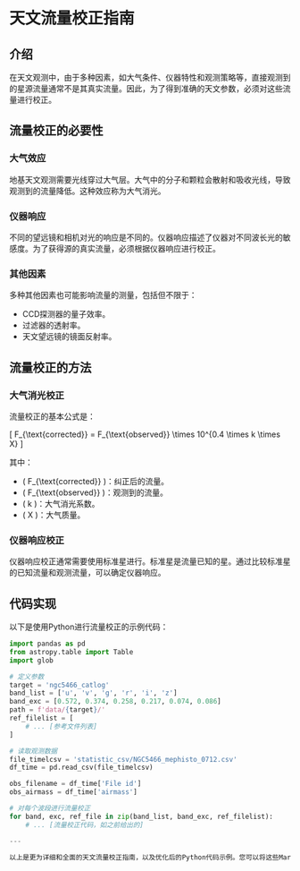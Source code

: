 # 天文流量校正指南

## 介绍

在天文观测中，由于多种因素，如大气条件、仪器特性和观测策略等，直接观测到的星源流量通常不是其真实流量。因此，为了得到准确的天文参数，必须对这些流量进行校正。

## 流量校正的必要性

### 大气效应

地基天文观测需要光线穿过大气层。大气中的分子和颗粒会散射和吸收光线，导致观测到的流量降低。这种效应称为大气消光。

### 仪器响应

不同的望远镜和相机对光的响应是不同的。仪器响应描述了仪器对不同波长光的敏感度。为了获得源的真实流量，必须根据仪器响应进行校正。

### 其他因素

多种其他因素也可能影响流量的测量，包括但不限于：

- CCD探测器的量子效率。
- 过滤器的透射率。
- 天文望远镜的镜面反射率。

## 流量校正的方法

### 大气消光校正

流量校正的基本公式是：

\[
F_{\text{corrected}} = F_{\text{observed}} \times 10^{0.4 \times k \times X}
\]

其中：

- \( F_{\text{corrected}} \)：纠正后的流量。
- \( F_{\text{observed}} \)：观测到的流量。
- \( k \)：大气消光系数。
- \( X \)：大气质量。

### 仪器响应校正

仪器响应校正通常需要使用标准星进行。标准星是流量已知的星。通过比较标准星的已知流量和观测流量，可以确定仪器响应。

## 代码实现

以下是使用Python进行流量校正的示例代码：

```python
import pandas as pd
from astropy.table import Table
import glob

# 定义参数
target = 'ngc5466_catlog'
band_list = ['u', 'v', 'g', 'r', 'i', 'z']
band_exc = [0.572, 0.374, 0.258, 0.217, 0.074, 0.086]
path = f'data/{target}/'
ref_filelist = [
    # ... [参考文件列表]
]

# 读取观测数据
file_timelcsv = 'statistic_csv/NGC5466_mephisto_0712.csv'
df_time = pd.read_csv(file_timelcsv)

obs_filename = df_time['File id']
obs_airmass = df_time['airmass']

# 对每个波段进行流量校正
for band, exc, ref_file in zip(band_list, band_exc, ref_filelist):
    # ... [流量校正代码，如之前给出的]

---

以上是更为详细和全面的天文流量校正指南，以及优化后的Python代码示例。您可以将这些Markdown代码复制到任何支持Markdown的编辑器中，以获得格式化的输出。
